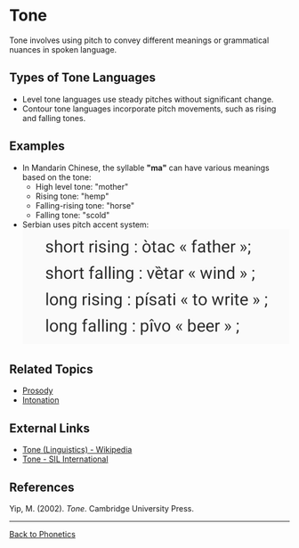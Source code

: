 # Tone

Tone involves using pitch to convey different meanings or grammatical nuances in spoken language.

## Types of Tone Languages

- Level tone languages use steady pitches without significant change.
- Contour tone languages incorporate pitch movements, such as rising and falling tones.

## Examples

- In Mandarin Chinese, the syllable **"ma"** can have various meanings based on the tone:
  - High level tone: "mother"
  - Rising tone: "hemp"
  - Falling-rising tone: "horse"
  - Falling tone: "scold"
- Serbian uses pitch accent system:
![Serbian pitch accent system](../../../../assets/serbian-accent.jpg)

## Related Topics

- [Prosody](Prosody.md)
- [Intonation](Intonation.md)

## External Links

- [Tone (Linguistics) - Wikipedia](https://en.wikipedia.org/wiki/Tone_(linguistics))
- [Tone - SIL International](https://glossary.sil.org/term/tone)

## References

Yip, M. (2002). *Tone*. Cambridge University Press.

---

[Back to Phonetics](README.md)
